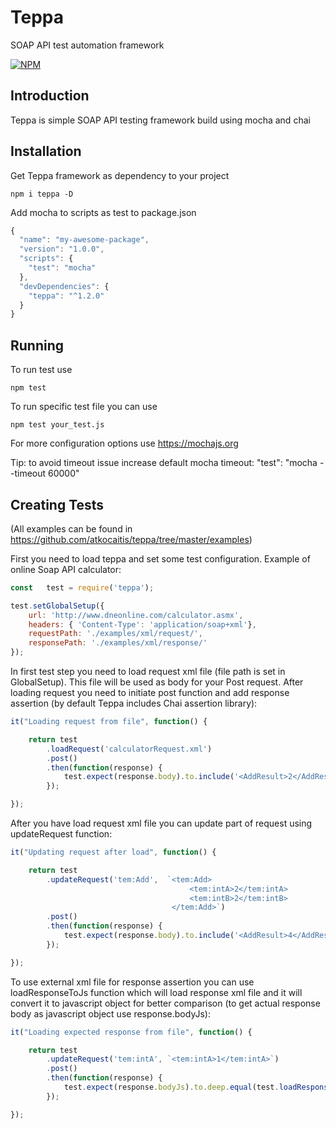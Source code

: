 # Teppa
SOAP API test automation framework

[![NPM](https://nodei.co/npm/teppa.png)](https://nodei.co/npm/teppa/)

## Introduction

Teppa is simple SOAP API testing framework build using mocha and chai

## Installation

Get Teppa framework as dependency to your project

    npm i teppa -D

Add mocha to scripts as test to package.json

```javascript
{
  "name": "my-awesome-package",
  "version": "1.0.0",
  "scripts": {
    "test": "mocha"
  },
  "devDependencies": {
    "teppa": "^1.2.0"
  }
}
```

## Running

To run test use

    npm test

To run specific test file you can use

    npm test your_test.js

For more configuration options use https://mochajs.org

Tip: to avoid timeout issue increase default mocha timeout: "test": "mocha --timeout 60000"

## Creating Tests

(All examples can be found in https://github.com/atkocaitis/teppa/tree/master/examples)

First you need to load teppa and set some test configuration. Example of online Soap API calculator:

```javascript
const	test = require('teppa');

test.setGlobalSetup({
	url: 'http://www.dneonline.com/calculator.asmx',
	headers: { 'Content-Type': 'application/soap+xml'},
	requestPath: './examples/xml/request/',
	responsePath: './examples/xml/response/'
});
```

In first test step you need to load request xml file (file path is set in GlobalSetup). This file will be used as body for your Post request. After loading request you need to initiate post function and add response assertion (by default Teppa includes Chai assertion library):

```javascript
it("Loading request from file", function() {

	return test
		.loadRequest('calculatorRequest.xml')
		.post()
		.then(function(response) {
			test.expect(response.body).to.include('<AddResult>2</AddResult>');
		});

});
```

After you have load request xml file you can update part of request using updateRequest function:

```javascript
it("Updating request after load", function() {

	return test
		.updateRequest('tem:Add',  `<tem:Add>
										<tem:intA>2</tem:intA>
										<tem:intB>2</tem:intB>
									</tem:Add>`)
		.post()
		.then(function(response) {
			test.expect(response.body).to.include('<AddResult>4</AddResult>');
		});

});
```

To use external xml file for response assertion you can use loadResponseToJs function which will load response xml file and it will convert it to javascript object for better comparison (to get actual response body as javascript object use response.bodyJs):

```javascript
it("Loading expected response from file", function() {

	return test
		.updateRequest('tem:intA', `<tem:intA>1</tem:intA>`)
		.post()
		.then(function(response) {
			test.expect(response.bodyJs).to.deep.equal(test.loadResponseToJs('calculatorResponse.xml'));
		});

});
```